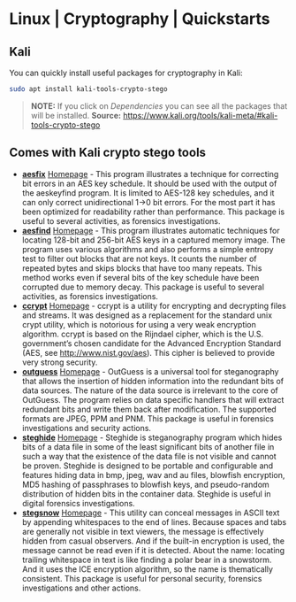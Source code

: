 # Linux | Cryptography | Quickstarts

## Kali
You can quickly install useful packages for cryptography in Kali: 
```bash
sudo apt install kali-tools-crypto-stego
```
> **NOTE:** If you click on *Dependencies* you can see all the packages that will be installed.
**Source:** https://www.kali.org/tools/kali-meta/#kali-tools-crypto-stego
## Comes with Kali crypto stego tools
- [**aesfix**](https://www.kali.org/tools/aesfix/) [Homepage](https://citp.princeton.edu/our-work/memory/code/) - This program illustrates a technique for correcting bit errors in an AES key schedule. It should be used with the output of the aeskeyfind program. It is limited to AES-128 key schedules, and it can only correct unidirectional 1->0 bit errors. For the most part it has been optimized for readability rather than performance. This package is useful to several activities, as forensics investigations.
- [**aesfind**](https://www.kali.org/tools/aeskeyfind/) [Homepage](https://citp.princeton.edu/our-work/memory/code/) - This program illustrates automatic techniques for locating 128-bit and 256-bit AES keys in a captured memory image. The program uses various algorithms and also performs a simple entropy test to filter out blocks that are not keys. It counts the number of repeated bytes and skips blocks that have too many repeats. This method works even if several bits of the key schedule have been corrupted due to memory decay. This package is useful to several activities, as forensics investigations.
- [**ccrypt**](https://www.kali.org/tools/ccrypt/) [Homepage](http://ccrypt.sourceforge.net/) - ccrypt is a utility for encrypting and decrypting files and streams. It was designed as a replacement for the standard unix crypt utility, which is notorious for using a very weak encryption algorithm. ccrypt is based on the Rijndael cipher, which is the U.S. government’s chosen candidate for the Advanced Encryption Standard (AES, see http://www.nist.gov/aes). This cipher is believed to provide very strong security.
- [**outguess**](https://www.kali.org/tools/outguess/) [Homepage](https://github.com/resurrecting-open-source-projects/outguess) - OutGuess is a universal tool for steganography that allows the insertion of hidden information into the redundant bits of data sources. The nature of the data source is irrelevant to the core of OutGuess. The program relies on data specific handlers that will extract redundant bits and write them back after modification. The supported formats are JPEG, PPM and PNM. This package is useful in forensics investigations and security actions.
- [**steghide**](https://www.kali.org/tools/steghide/) [Homepage](http://steghide.sourceforge.net/) - Steghide is steganography program which hides bits of a data file in some of the least significant bits of another file in such a way that the existence of the data file is not visible and cannot be proven. Steghide is designed to be portable and configurable and features hiding data in bmp, jpeg, wav and au files, blowfish encryption, MD5 hashing of passphrases to blowfish keys, and pseudo-random distribution of hidden bits in the container data. Steghide is useful in digital forensics investigations.
- [**stegsnow**](https://www.kali.org/tools/stegsnow/) [Homepage](http://www.darkside.com.au/snow) - This utility can conceal messages in ASCII text by appending whitespaces to the end of lines. Because spaces and tabs are generally not visible in text viewers, the message is effectively hidden from casual observers. And if the built-in encryption is used, the message cannot be read even if it is detected. About the name: locating trailing whitespace in text is like finding a polar bear in a snowstorm. And it uses the ICE encryption algorithm, so the name is thematically consistent. This package is useful for personal security, forensics investigations and other actions.
